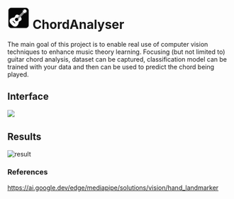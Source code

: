 # <img src="assets/icon.png" width="50"/> ChordAnalyser

The main goal of this project is to enable real use of computer vision techniques to enhance music theory learning. Focusing (but not limited to) guitar chord analysis, dataset can be captured, classification model can be trained with your data and then can be used to predict the chord being played.

## Interface

<img src="https://github.com/user-attachments/assets/c98a09a4-8530-4a88-896c-9eb22a70889b" width=350) />

## Results

![result](https://github.com/user-attachments/assets/f5ae2d5c-01d6-4429-8938-c638b982a7fd)

### References 

https://ai.google.dev/edge/mediapipe/solutions/vision/hand_landmarker
